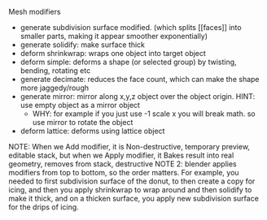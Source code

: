 Mesh modifiers
- generate subdivision surface modified. (which splits [[faces]] into smaller parts, making it appear smoother exponentially)
- generate solidify: make surface thick
- deform shrinkwrap: wraps one object into target object
- deform simple: deforms a shape (or selected group) by twisting, bending, rotating etc
- generate decimate: reduces the face count, which can make the shape more jaggedy/rough
- generate mirror: mirror along x,y,z object over the object origin. HINT: use empty object as a mirror object
	- WHY: for example if you just use -1 scale x you will break math. so use mirror to rotate the object
- deform lattice: deforms using lattice object

NOTE: When we Add modifier, it is Non-destructive, temporary preview, editable stack, but when we Apply modifier, it Bakes result into real geometry, removes from stack, destructive
NOTE 2: blender applies modifiers from top to bottom, so the order matters. For example, you needed to first subdivision surface of the donut, to then create a copy for icing, and then you apply shrinkwrap to wrap around and then solidify to make it thick, and on a thicken surface, you apply new subdivision surface for the drips of icing.